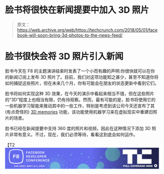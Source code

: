 # 脸书将很快在新闻提要中加入 3D 照片 

> 原文：<https://web.archive.org/web/https://techcrunch.com/2018/05/01/facebook-will-soon-bring-3d-photos-to-the-news-feed/>

# 脸书很快会将 3D 照片引入新闻

脸书今天在 F8 的主题演讲结束时发表了一个小而有趣的声明:你很快就可以在你的新闻订阅上发布 3D 照片了。目前，我们对这项功能知之甚少，甚至不知道你将如何捕捉这些照片，但在未来几个月，你有可能会在朋友的状态更新中看到它们。

脸书将如何实现这种 3D 效果，在今天的演示中看起来相当不错，但在这些照片的“3D”程度上也相当有限，仍有待观察。然而，最有可能的是，脸书将使用它的一些机器学习智能来推动其中的一些工作，特别是考虑到该公司今天还宣布了其(有点奇怪的) [3D memories](https://web.archive.org/web/20221203234652/https://techcrunch.com/2018/05/01/facebooks-wants-weird-vr-memories-to-take-you-back-to-your-childhood/) 功能，该功能使用机器学习来在虚拟现实中重建旧照片的场景。

脸书已经在新闻提要中支持 360 度的照片和视频，因此在这种情况下添加 3D 照片非常有意义。不过，现在，我们必须等待，看看这到底会如何运作。

【T2![](img/09e9a0d9dc5f829f49ffd35d949e7471.png)